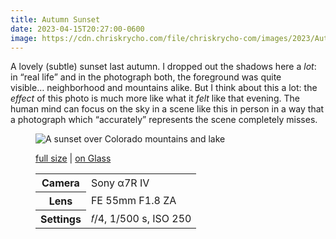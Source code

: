 ```yaml
---
title: Autumn Sunset
date: 2023-04-15T20:27:00-0600
image: https://cdn.chriskrycho.com/file/chriskrycho-com/images/2023/Autumn%20Sunset%20(preview).jpg
---
```


A lovely (subtle) sunset last autumn. I dropped out the shadows here a *lot*: in “real life” and in the photograph both, the foreground was quite visible… neighborhood and mountains alike. But I think about this a lot: the *effect* of this photo is much more like what it *felt* like that evening. The human mind can focus on the sky in a scene like this in person in a way that a photograph which “accurately” represents the scene completely misses.

<figure>

<img src="https://cdn.chriskrycho.com/file/chriskrycho-com/images/2023/Autumn%20Sunset%20(preview).jpg" alt="A sunset over Colorado mountains and lake" />

<figcaption>

[full size](https://cdn.chriskrycho.com/file/chriskrycho-com/images/2023/Autumn%20Sunset.jp) | [on Glass](https://glass.photo/chriskrycho/26tBVvnM1cJy3A2fMqu4Sz)

<table>
<tr><th scope="row">Camera</th><td>Sony α7R IV</td></tr>
<tr><th scope="row">Lens</th><td>FE 55mm F1.8 ZA</td></tr>
<tr><th scope="row">Settings</th><td>𝑓/4, 1/500 s, <span class="smcp">ISO</span> 250</td></tr>
</table>

</figcaption>

</figure>